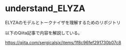 # understand_ELYZA

ELYZAのモデルとトークナイザを理解するためのリポジトリ

以下のQiita記事で内容を解説している。

https://qiita.com/sergicalsix/items/1f8c96fef291730b07c8
